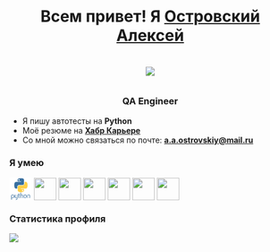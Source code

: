 <h1 align="center">Всем привет! Я <a href=
"https://ostrovskiyaa.github.io/CV/cv" target="_blank">Островский Алексей</a>

![](https://github.com/blackcater/blackcater/raw/main/images/Hi.gif) 
<h3 align="center"> QA Engineer </h3>

- Я пишу автотесты на **Python**
- Моё резюме на [**Хабр Карьере**](https://career.habr.com/alexeyostrovskiy)
- Со мной можно связаться по почте: **<a.a.ostrovskiy@mail.ru>**

### Я умею

<p align="left">
<img align="center" src="https://github.com/OstrovskiyAA/OstrovskiyAA/blob/main/icons/python-original-wordmark.svg"  height="40" width="40" />
<img align="center" src="https://cdn.jsdelivr.net/gh/devicons/devicon@latest/icons/html5/html5-original-wordmark.svg"  height="40" width="40" />
<img align="center" src="https://cdn.jsdelivr.net/gh/devicons/devicon@latest/icons/postgresql/postgresql-original-wordmark.svg"  height="40" width="40" />
<img align="center" src="https://cdn.jsdelivr.net/gh/devicons/devicon@latest/icons/selenium/selenium-original.svg"  height="40" width="40" />
<img align="center" src="https://cdn.jsdelivr.net/gh/devicons/devicon@latest/icons/jenkins/jenkins-original.svg"  height="40" width="40" />
<img align="center" src="https://cdn.jsdelivr.net/gh/devicons/devicon@latest/icons/jira/jira-original-wordmark.svg"  height="40" width="40" />
<img align="center" src="https://cdn.jsdelivr.net/gh/devicons/devicon@latest/icons/pytest/pytest-original-wordmark.svg"  height="40" width="40" />
</p>

### Статистика профиля

![](https://github-profile-summary-cards.vercel.app/api/cards/stats?username=ostrovskiyaa&theme=solarized_dark)
